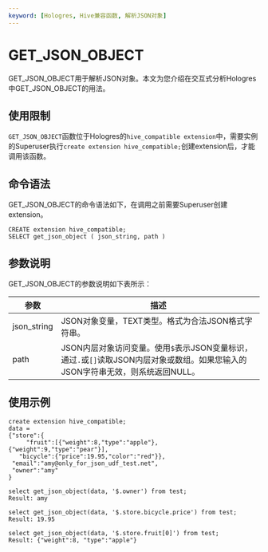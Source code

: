 ```yaml
---
keyword: [Hologres, Hive兼容函数, 解析JSON对象]
---
```


# GET\_JSON\_OBJECT

GET\_JSON\_OBJECT用于解析JSON对象。本文为您介绍在交互式分析Hologres中GET\_JSON\_OBJECT的用法。

## 使用限制

`GET_JSON_OBJECT`函数位于Hologres的`hive_compatible extension`中，需要实例的Superuser执行`create extension hive_compatible;`创建extension后，才能调用该函数。

## 命令语法

GET\_JSON\_OBJECT的命令语法如下，在调用之前需要Superuser创建extension。

```
CREATE extension hive_compatible;
SELECT get_json_object ( json_string, path )
```

## 参数说明

GET\_JSON\_OBJECT的参数说明如下表所示：

|参数|描述|
|--|--|
|json\_string|JSON对象变量，TEXT类型。格式为合法JSON格式字符串。|
|path|JSON内层对象访问变量。使用`$`表示JSON变量标识，通过`.`或`[]`读取JSON内层对象或数组。如果您输入的JSON字符串无效，则系统返回NULL。 |

## 使用示例

```
create extension hive_compatible;
data =
{"store":{
	 "fruit":[{"weight":8,"type":"apple"}, {"weight":9,"type":"pear"}],
   "bicycle":{"price":19.95,"color":"red"}},
 "email":"amy@only_for_json_udf_test.net",
 "owner":"amy"
}

select get_json_object(data, '$.owner') from test;
Result: amy

select get_json_object(data, '$.store.bicycle.price') from test;
Result: 19.95

select get_json_object(data, '$.store.fruit[0]') from test;
Result: {"weight":8, "type":"apple"}
```

